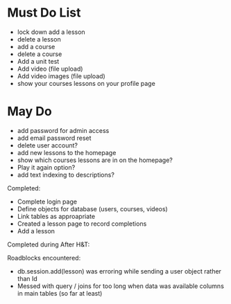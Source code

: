 # Must Do List

* lock down add a lesson
* delete a lesson
* add a course
* delete a course
* Add a unit test
* Add video (file upload)
* Add video images (file upload)
* show your courses lessons on your profile page

# May Do
* add password for admin access
* add email password reset
* delete user account?
* add new lessons to the homepage
* show which courses lessons are in on the homepage? 
* Play it again option?
* add text indexing to descriptions?


Completed: 
* Complete login page
* Define objects for database (users, courses, videos)
* Link tables as approapriate
* Created a lesson page to record completions
* Add a lesson

Completed during After H&T:


Roadblocks encountered: 
* db.session.add(lesson) was erroring while sending a user object rather than Id
* Messed with query / joins for too long when data was available columns in main tables (so far at least)

